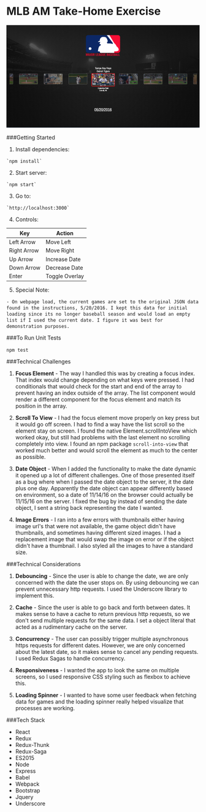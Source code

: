 # MLB AM Take-Home Exercise

![Preview](/public/assets/preview.png "Preview")

###Getting Started
  
  1. Install dependencies:

    `npm install`

  2. Start server:

    `npm start`

  3. Go to:

    `http://localhost:3000`

  4. Controls:

| Key         | Action         |
|-------------|----------------|
| Left Arrow  | Move Left      |   
| Right Arrow | Move Right     |
| Up Arrow    | Increase Date  |
| Down Arrow  | Decrease Date  |
| Enter       | Toggle Overlay |

  5. Special Note: 

    - On webpage load, the current games are set to the original JSON data found in the instructions, 5/20/2016. I kept this data for initial loading since its no longer baseball season and would load an empty list if I used the current date. I figure it was best for demonstration purposes.

###To Run Unit Tests

  `npm test`

###Technical Challenges
  1. **Focus Element** - The way I handled this was by creating a focus index. That index would change depending on what keys were pressed. I had conditionals that would check for the start and end of the array to prevent having an index outside of the array. The list component would render a different component for the focus element and match its position in the array.

  2. **Scroll To View** - I had the focus element move properly on key press but it would go off screen. I had to find a way have the list scroll so the element stay on screen. I found the native Element.scrollIntoView which worked okay, but still had problems with the last element no scrolling completely into view. I found an npm package `scroll-into-view` that worked much better and would scroll the element as much to the center as possible.

  3. **Date Object** - When I added the functionality to make the date dynamic it opened up a lot of different challenges. One of those presented itself as a bug where when I passed the date object to the server, it the date plus one day. Apparently the date object can appear differently based on environment, so a date of 11/14/16 on the browser could actually be 11/15/16 on the server. I fixed the bug by instead of sending the date object, I sent a string back representing the date I wanted.

  4. **Image Errors** - I ran into a few errors with thumbnails either having image url's that were not available, the game object didn't have thumbnails, and sometimes having different sized images. I had a replacement image that would swap the image on error or if the object didn't have a thumbnail. I also styled all the images to have a standard size.

###Technical Considerations
  1. **Debouncing** - Since the user is able to change the date, we are only concerned with the date the user stops on. By using debouncing we can prevent unnecessary http requests. I used the Underscore library to implement this.

  2. **Cache** - Since the user is able to go back and forth between dates. It makes sense to have a cache to return previous http requests, so we don't send multiple requests for the same data. I set a object literal that acted as a rudimentary cache on the server.

  3. **Concurrency** - The user can possibly trigger multiple asynchronous https requests for different dates. However, we are only concerned about the latest date, so it makes sense to cancel any pending requests. I used Redux Sagas to handle concurrency.

  4. **Responsiveness** - I wanted the app to look the same on multiple screens, so I used responsive CSS styling such as flexbox to achieve this.

  5. **Loading Spinner** - I wanted to have some user feedback when fetching data for games and the loading spinner really helped visualize that processes are working. 

###Tech Stack

  - React
  - Redux
  - Redux-Thunk
  - Redux-Saga
  - ES2015
  - Node
  - Express
  - Babel
  - Webpack
  - Bootstrap
  - Jquery
  - Underscore